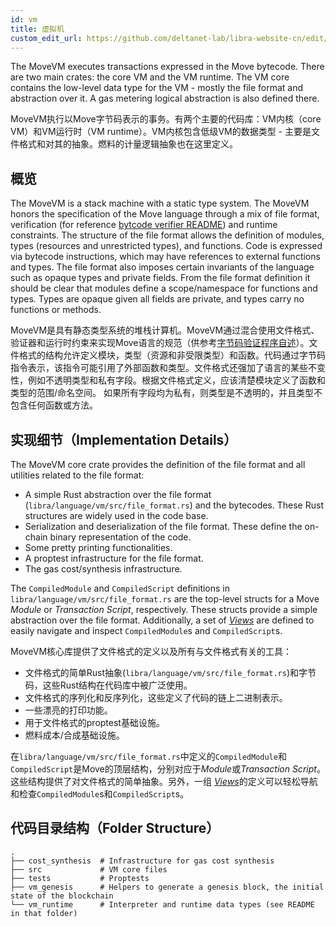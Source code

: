 ```yaml
---
id: vm
title: 虚拟机
custom_edit_url: https://github.com/deltanet-lab/libra-website-cn/edit/master/docs/crates/vm.md
---
```



The MoveVM executes transactions expressed in the Move bytecode. There are
two main crates: the core VM and the VM runtime. The VM core contains the low-level
data type for the VM - mostly the file format and abstraction over it. A gas
metering logical abstraction is also defined there.

MoveVM执行以Move字节码表示的事务。有两个主要的代码库：VM内核（core VM）和VM运行时（VM runtime）。VM内核包含低级VM的数据类型 - 主要是文件格式和对其的抽象。燃料的计量逻辑抽象也在这里定义。

## 概览

The MoveVM is a stack machine with a static type system. The MoveVM honors
the specification of the Move language through a mix of file format,
verification (for reference [bytcode verifier README](https://github.com/deltanet-lab/libra-website-cn/blob/master/language/bytecode_verifier/README.md))
and runtime constraints. The structure of the file format allows the
definition of modules, types (resources and unrestricted types), and
functions. Code is expressed via bytecode instructions, which may have
references to external functions and types.  The file format also imposes
certain invariants of the language such as opaque types and private fields.
From the file format definition it should be clear that modules define a
scope/namespace for functions and types. Types are opaque given all fields
are private, and types carry no functions or methods.

MoveVM是具有静态类型系统的堆栈计算机。MoveVM通过混合使用文件格式、验证器和运行时约束来实现Move语言的规范（供参考[字节码验证程序自述](https://github.com/deltanet-lab/libra-website-cn/blob/master/language/bytecode_verifier/README.md)）。文件格式的结构允许定义模块，类型（资源和非受限类型）和函数。代码通过字节码指令表示，该指令可能引用了外部函数和类型。文件格式还强加了语言的某些不变性，例如不透明类型和私有字段。根据文件格式定义，应该清楚模块定义了函数和类型的范围/命名空间。 如果所有字段均为私有，则类型是不透明的，并且类型不包含任何函数或方法。

## 实现细节（Implementation Details）

The MoveVM core crate provides the definition of the file format and all
utilities related to the file format:
* A simple Rust abstraction over the file format
  (`libra/language/vm/src/file_format.rs`) and the bytecodes. These Rust
  structures are widely used in the code base.
* Serialization and deserialization of the file format. These define the
  on-chain binary representation of the code.
* Some pretty printing functionalities.
* A proptest infrastructure for the file format.
* The gas cost/synthesis infrastructure.

The `CompiledModule` and `CompiledScript` definitions in
`libra/language/vm/src/file_format.rs` are the top-level structs for a Move
*Module* or *Transaction Script*, respectively. These structs provide a
simple abstraction over the file format. Additionally, a set of
[*Views*](https://github.com/deltanet-lab/libra-website-cn/blob/master/language/vm/src/views.rs) are defined to easily navigate and inspect
`CompiledModule`s and `CompiledScript`s.


MoveVM核心库提供了文件格式的定义以及所有与文件格式有关的工具：
* 文件格式的简单Rust抽象(`libra/language/vm/src/file_format.rs`)和字节码，这些Rust结构在代码库中被广泛使用。
* 文件格式的序列化和反序列化，这些定义了代码的链上二进制表示。
* 一些漂亮的打印功能。
* 用于文件格式的proptest基础设施。
* 燃料成本/合成基础设施。

在`libra/language/vm/src/file_format.rs`中定义的`CompiledModule`和`CompiledScript`是Move的顶层结构，分别对应于*Module*或*Transaction Script*。 这些结构提供了对文件格式的简单抽象。另外，一组
[*Views*](https://github.com/deltanet-lab/libra-website-cn/blob/master/language/vm/src/views.rs)的定义可以轻松导航和检查`CompiledModule`s和`CompiledScript`s。

## 代码目录结构（Folder Structure）

```
.
├── cost_synthesis  # Infrastructure for gas cost synthesis
├── src             # VM core files
├── tests           # Proptests
├── vm_genesis      # Helpers to generate a genesis block, the initial state of the blockchain
└── vm_runtime      # Interpreter and runtime data types (see README in that folder)
```

